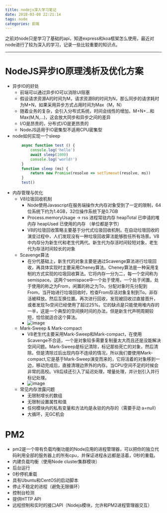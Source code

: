 ```yaml
---
title: nodejs深入学习笔记
date: 2018-03-08 22:21:14
tags: node
categories: 前端
---
```

之前对node只是学习了基础的api，知道express和koa框架怎么使用，最近对node进行了较为深入的学习，记录一些比较重要的知识点。
<!--more-->
------

# NodeJS异步IO原理浅析及优化方案
- 异步IO的好处
    - 前端可以通过异步IO可以消除UI阻塞
    - 假设请求资源A的时间为M，请求资源B的时间为N，那么同步的请求耗时为M+N，如果采用异步方式占用时间为Max（M，N）
    - 随着业务的复杂，会引入分布式系统，时间会线性的增加，M+N+...和Max(M,N,...)，这会放大同步和异步之间的差异
    - I/O是昂贵的，分布式I/O是更昂贵的
    - NodeJS适用于IO密集型不适用CPU密集型
- node如何实现一个sleep
    ```js
        async function test () {
            console.log('hello')
            await sleep(1000)
            console.log('world!')
        }
        function sleep (ms) {
            return new Promise(resolve => setTimeout(resolve, ms))
        }
        test()
    ```
- 内存管理与优化
    - V8垃圾回收机制
        - Node使用Javascript在服务端操作大内存对象受到了一定的限制，64位系统下约为1.4GB，32位操作系统下是0.7GB
        - Process.memoryUsage -> rss 进程常驻内存 heapTotal 已申请的堆内存 heapUsed 已使用的内存 （单位都是字节）
        - V8的垃圾回收策略主要基于分代式垃圾回收机制。在自动垃圾回收的演变过程中，人们发现没有一种垃圾回收算法能够胜任所有场景。V8中内存分为新生代和老生代两代。新生代为存活时间较短对象，老生代为存活时间较长的对象
    - Scavenge算法
        - 在分代基础上，新生代的对象主要是通过Scavenge算法进行垃圾回收，再具体实现时主要采用Cheney算法。Cheney算法是一种采用复制的方式实现的垃圾回收算法。它将内存一分为二，每一个空间称为semispace。这两个semispace中一个处于使用，一个处于闲置。处于使用的称之为From，闲置的称之为To，分配对象时先分配到From，当开始进行垃圾回收时，检查From存活对象复制到To。非存活被释放。然后互换位置。再次进行回收，发现被回收过直接晋升，或者发现To空间已经使用了超过25%。它的缺点是只能使用堆内存的一半，这是一个典型的空间换时间的办法，但是新生代声明周期较短，恰恰就适合这个算法。
        - ![image](http://p1cbbowoo.bkt.clouddn.com/%E5%B1%8F%E5%B9%95%E5%BF%AB%E7%85%A7%202018-04-08%20%E4%B8%8B%E5%8D%883.06.09.png)
    - Mark-Sweep & Mark-compact
        - V8老生代主要采用Mark-Sweep和Mark-compact，在使用Scavenge不合适，一个是对象较多需要复制量太大而且还是没能解决空间问题。Mark-Sweep是标记清除，标记那些死亡的对象，然后清除。但是清除过后出现内存不连续的情况，所以我们要使用Mark-compact,它是基于Mark-Sweep演变而来的，它将活着的对象移到一边，移动完成后，直接清理边界外的内存。当CPU空间不足的时候会非常的高校。V8后续还引入了延迟处理，增量处理，并计划引入并行标记处理。
        - ![image](http://p1cbbowoo.bkt.clouddn.com/%E5%B1%8F%E5%B9%95%E5%BF%AB%E7%85%A7%202018-04-08%20%E4%B8%8B%E5%8D%883.11.32.png)
    - 常见内存泄露问题
        - 无限制增长的数组
        - 无限制设置属性和值
        - 任何模块内的私有变量和方法均是永驻的内存的（需要手动 a=null）
        - 大循环，无GC机会
# PM2
- pm2是一个带有负载均衡功能的Node应用的进程管理器，可以把你的独立代码利用全部的服务器上的所有cpu，并保证进程永远都是活着，0秒的重载。
- 内建负载均衡（使用Node cluster集群模块）
- 后台运行
- 0秒停机重载
- 具有Ubuntu和CentOS的启动脚本
- 停止不稳定的进程（避免无限循环）
- 控制台检测
- 提供HTTP API
- 远程控制和实时的接口API（Nodejs模块，允许和PM2进程管理器交互）
